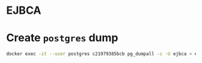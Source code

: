 # EJBCA

# Create `postgres` dump
```bash
docker exec -it --user postgres c21979385bcb pg_dumpall -c -U ejbca > ejbca.sql
```
